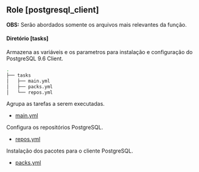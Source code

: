 ## **Role [postgresql_client]**

**OBS:** Serão abordados somente os arquivos mais relevantes da função.


#### Diretório [tasks]

Armazena as variáveis e os parametros para instalação e configuração do PostgreSQL 9.6 Client.

```bash
.
├── tasks
│   ├── main.yml
│   ├── packs.yml
│   └── repos.yml
```

Agrupa as tarefas a serem executadas. 

- [main.yml](roles/postgresql_client/main.yml)

Configura os repositórios PostgreSQL.

- [repos.yml](roles/postgresql_client/repos.yml)

Instalação dos pacotes para o cliente PostgreSQL.

- [packs.yml](roles/postgresql_client/packs.yml)